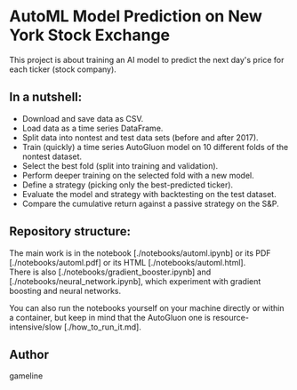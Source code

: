 # AutoML Model Prediction on New York Stock Exchange

This project is about training an AI model to predict the next day's price for each ticker (stock company).

## In a nutshell:
  - Download and save data as CSV.
  - Load data as a time series DataFrame.
  - Split data into nontest and test data sets (before and after 2017).
  - Train (quickly) a time series AutoGluon model on 10 different folds of the nontest dataset.
  - Select the best fold (split into training and validation).
  - Perform deeper training on the selected fold with a new model.
  - Define a strategy (picking only the best-predicted ticker).
  - Evaluate the model and strategy with backtesting on the test dataset.
  - Compare the cumulative return against a passive strategy on the S&P.

## Repository structure:

The main work is in the notebook [./notebooks/automl.ipynb] or its PDF [./notebooks/automl.pdf] or its HTML [./notebooks/automl.html].  
There is also [./notebooks/gradient_booster.ipynb] and [./notebooks/neural_network.ipynb], which experiment with gradient boosting and neural networks.

You can also run the notebooks yourself on your machine directly or within a container, but keep in mind that the AutoGluon one is resource-intensive/slow [./how_to_run_it.md].

## Author
gameline

